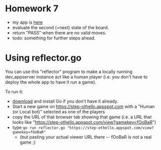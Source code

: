 # Homework 7

* my app is [here](https://chiaki-othello.appspot.com/)
* evaluate the second (=next) state of the board.
* return "PASS" when there are no valid moves.
* todo: something for further steps ahead.


# Using reflector.go

You can use this "reflector" program to make a locally running dev_appserver instance act like a human player (i.e. you don't have to deploy the whole app to have it run a game).

To run it:
* [download](https://golang.org/dl/) and install Go if you don't have it already.
* Start a new game on https://step-othello.appspot.com with a "Human (or Local bot)" selected as one of the players
* copy the URL of that browser tab showing that game (i.e. a URL that looks like "https://step-othello.appspot.com/view?gamekey=fOoBaR")
* type `go run reflector.go "https://step-othello.appspot.com/view?gamekey=fOoBaR"`
    * (but pasting your actual viewer URL there -- fOoBaR is not a real game ;)

